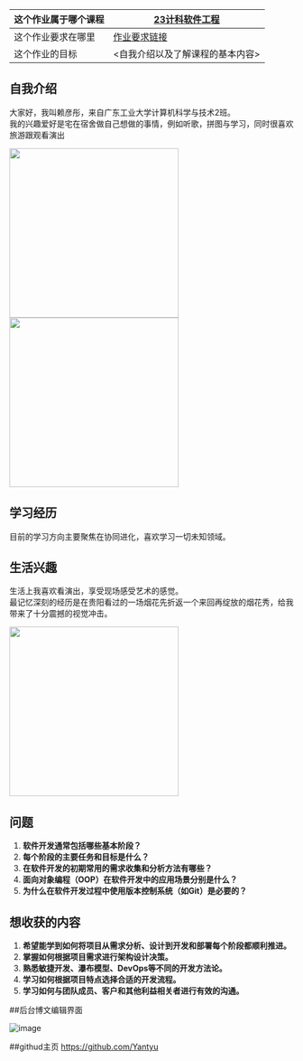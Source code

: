 | 这个作业属于哪个课程 | [23计科软件工程](https://edu.cnblogs.com/campus/gdgy/Class12Grade23ComputerScience) |
| ------------------- | --------------------------------------------------------------- |
| 这个作业要求在哪里   | [作业要求链接](https://edu.cnblogs.com/campus/gdgy/Class12Grade23ComputerScience/homework/13469) |
| 这个作业的目标       | <自我介绍以及了解课程的基本内容>                               |




## 自我介绍

大家好，我叫赖彦彤，来自广东工业大学计算机科学与技术2班。  
我的兴趣爱好是宅在宿舍做自己想做的事情，例如听歌，拼图与学习，同时很喜欢旅游跟观看演出

<img src="https://img2024.cnblogs.com/blog/3700365/202509/3700365-20250909205208888-1218063290.jpg" width="300"/>

<img src="https://img2024.cnblogs.com/blog/3700365/202509/3700365-20250909205234852-1027820745.jpg" width="300"/>

## 学习经历

目前的学习方向主要聚焦在协同进化，喜欢学习一切未知领域。

## 生活兴趣

生活上我喜欢看演出，享受现场感受艺术的感觉。  
最记忆深刻的经历是在贵阳看过的一场烟花先折返一个来回再绽放的烟花秀，给我带来了十分震撼的视觉冲击。

<img src="https://img2024.cnblogs.com/blog/3700365/202509/3700365-20250909205411020-2067439402.jpg" width="300"/>


## 问题

1. **软件开发通常包括哪些基本阶段？**  
2. **每个阶段的主要任务和目标是什么？**  
3. **在软件开发的初期常用的需求收集和分析方法有哪些？**  
4. **面向对象编程（OOP）在软件开发中的应用场景分别是什么？**  
5. **为什么在软件开发过程中使用版本控制系统（如Git）是必要的？**

## 想收获的内容

1. **希望能学到如何将项目从需求分析、设计到开发和部署每个阶段都顺利推进。**  
2. **掌握如何根据项目需求进行架构设计决策。**  
3. **熟悉敏捷开发、瀑布模型、DevOps等不同的开发方法论。**  
4. **学习如何根据项目特点选择合适的开发流程。**  
5. **学习如何与团队成员、客户和其他利益相关者进行有效的沟通。**

##后台博文编辑界面

![image](https://img2024.cnblogs.com/blog/3700365/202509/3700365-20250909205540769-162610423.png)

##githud主页
https://github.com/Yantyu
